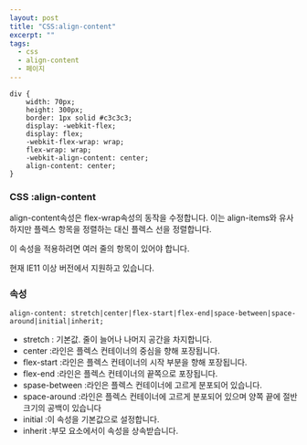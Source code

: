 ```yaml
---
layout: post
title: "CSS:align-content"
excerpt: ""
tags: 
  - css
  - align-content
  - 페이지
---
```

```
div {
    width: 70px;
    height: 300px;
    border: 1px solid #c3c3c3;
    display: -webkit-flex;
    display: flex;
    -webkit-flex-wrap: wrap;
    flex-wrap: wrap;
    -webkit-align-content: center;
    align-content: center;
}
```
### CSS :align-content
align-content속성은 flex-wrap속성의 동작을 수정합니다. 이는 align-items와 유사 하지만 플렉스 항목을 정렬하는 대신 플렉스 선을 정렬합니다.

이 속성을 적용하려면 여러 줄의 항목이 있어야 합니다.

현재 IE11 이상 버전에서 지원하고 있습니다.

### 속성
`align-content: stretch|center|flex-start|flex-end|space-between|space-around|initial|inherit;`

+ stretch : 기본값. 줄이 늘어나 나머지 공간을 차지합니다.
+ center :라인은 플렉스 컨테이너의 중심을 향해 포장됩니다.
+ flex-start :라인은 플렉스 컨테이너의 시작 부분을 향해 포장됩니다.
+ flex-end :라인은 플렉스 컨테이너의 끝쪽으로 포장됩니다.
+ spase-between :라인은 플렉스 컨테이너에 고르게 분포되어 있습니다.
+ space-around :라인은 플렉스 컨테이너에 고르게 분포되어 있으며 양쪽 끝에 절반 크기의 공백이 있습니다
+ initial :이 속성을 기본값으로 설정합니다.
+ inherit :부모 요소에서이 속성을 상속받습니다.

